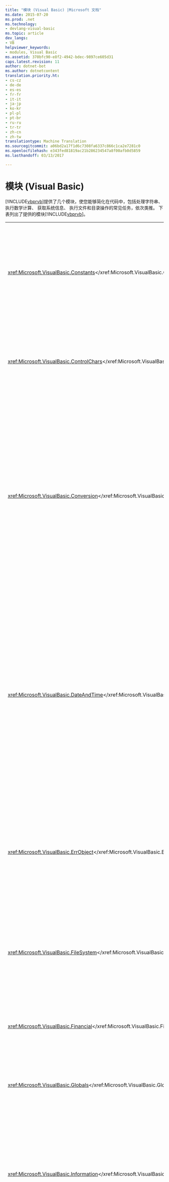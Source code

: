 ```yaml
---
title: "模块 (Visual Basic) |Microsoft 文档"
ms.date: 2015-07-20
ms.prod: .net
ms.technology:
- devlang-visual-basic
ms.topic: article
dev_langs:
- VB
helpviewer_keywords:
- modules, Visual Basic
ms.assetid: 370bfc90-e8f2-4942-bdec-9897ce605d31
caps.latest.revision: 11
author: dotnet-bot
ms.author: dotnetcontent
translation.priority.ht:
- cs-cz
- de-de
- es-es
- fr-fr
- it-it
- ja-jp
- ko-kr
- pl-pl
- pt-br
- ru-ru
- tr-tr
- zh-cn
- zh-tw
translationtype: Machine Translation
ms.sourcegitcommit: a06bd2a17f1d6c7308fa6337c866c1ca2e7281c0
ms.openlocfilehash: e343fed81819ac21b286234547a8f00afb0d5859
ms.lasthandoff: 03/13/2017

---
```

# <a name="modules-visual-basic"></a>模块 (Visual Basic)
[!INCLUDE[vbprvb](../../csharp/programming-guide/concepts/linq/includes/vbprvb_md.md)]提供了几个模块，使您能够简化在代码中，包括处理字符串、 执行数学计算、 获取系统信息、 执行文件和目录操作的常见任务，依次类推。 下表列出了提供的模块[!INCLUDE[vbprvb](../../csharp/programming-guide/concepts/linq/includes/vbprvb_md.md)]。  
  
|||  
|---|---|  
|<xref:Microsoft.VisualBasic.Constants></xref:Microsoft.VisualBasic.Constants>|包含各种常量。 可以在代码中任意位置使用这些常量。|  
|<xref:Microsoft.VisualBasic.ControlChars></xref:Microsoft.VisualBasic.ControlChars>|包含用于打印和显示文本的常量控制字符。|  
|<xref:Microsoft.VisualBasic.Conversion></xref:Microsoft.VisualBasic.Conversion>|包含编号转换为字符串、 字符串转换为数字和一个数据类型转换为另一种将十进制数字转换为其他基数的成员。|  
|<xref:Microsoft.VisualBasic.DateAndTime></xref:Microsoft.VisualBasic.DateAndTime>|包含的成员用于获取当前日期或时间、 执行日期计算、 返回日期或时间、 设置日期或时间，或记录的进程的持续时间。|  
|<xref:Microsoft.VisualBasic.ErrObject></xref:Microsoft.VisualBasic.ErrObject>|包含有关运行时错误和方法，从而引发或更正错误的信息。|  
|<xref:Microsoft.VisualBasic.FileSystem></xref:Microsoft.VisualBasic.FileSystem>|包含执行文件、 目录或文件夹和系统操作的成员。|  
|<xref:Microsoft.VisualBasic.Financial></xref:Microsoft.VisualBasic.Financial>|包含用于执行财务计算的过程。|  
|<xref:Microsoft.VisualBasic.Globals></xref:Microsoft.VisualBasic.Globals>|包含有关当前脚本引擎版本信息。|  
|<xref:Microsoft.VisualBasic.Information></xref:Microsoft.VisualBasic.Information>|包含的成员，返回、 测试或验证数组的大小、 类型名称等信息。|  
|<xref:Microsoft.VisualBasic.Interaction></xref:Microsoft.VisualBasic.Interaction>|包含与对象、 应用程序和系统进行交互的成员。|  
|<xref:Microsoft.VisualBasic.Strings></xref:Microsoft.VisualBasic.Strings>|包含成员执行字符串操作，如重新格式化字符串、 搜索字符串、 获取字符串的长度，依此类推。|  
|<xref:Microsoft.VisualBasic.VBMath></xref:Microsoft.VisualBasic.VBMath>|包含成员执行数学运算。|  
  
## <a name="see-also"></a>另请参阅  
 [Visual Basic 语言参考](../../visual-basic/language-reference/index.md)   
 [Visual Basic](../../visual-basic/index.md)
